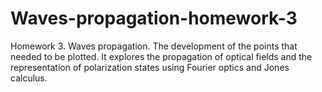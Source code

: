 # Waves-propagation-homework-3
Homework 3. Waves propagation. The development of the points that needed to be plotted. It explores the propagation of optical fields and the representation of polarization states using Fourier optics and Jones calculus.
